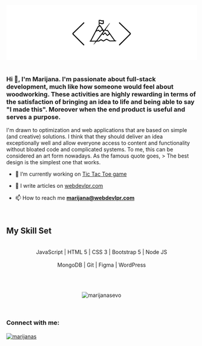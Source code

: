 <img align="center" src="./webdevlpr-logo.png"> <br><br>



<h3>Hi 👋, I'm Marijana. I'm passionate about <b>full-stack development</b>, much like how someone would feel about woodworking. These activities are highly rewarding in terms of the satisfaction of bringing an idea to life and being able to say "I made this". Moreover when the end product is useful and serves a purpose.</h3>


<div>I'm drawn to optimization and web applications that are based on simple (and creative) solutions. I think that they should deliver an idea exceptionally well and allow everyone access to content and functionality without bloated code and complicated systems. To me, this can be considered an art form nowadays. As the famous quote goes,
> The best design is the simplest one that works. 



<br>

- 🔭 I’m currently working on [Tic Tac Toe game](github.com/marijanasevo/Tic-Tac-Toe-game)

- 📝 I write articles on [webdevlpr.com](webdevlpr.com)

- 📫 How to reach me **marijana@webdevlpr.com**


<br>

## My Skill Set

<br>
<div align="center" dir="auto">  
<div dir="auto">JavaScript | HTML 5 | CSS 3 | Bootstrap 5 | Node JS</div> 
<br>
<div dir="auto">MongoDB | Git | Figma | WordPress</div>
</div>

<br><br>

<p align="center"><img align="center" src="https://github-readme-streak-stats.herokuapp.com/?user=marijanasevo&" alt="marijanasevo" /></p>

<br>

<h3 align="left">Connect with me:</h3>
<p align="left">
<a href="https://linkedin.com/in/marijanas" target="blank"><img align="center" src="https://raw.githubusercontent.com/rahuldkjain/github-profile-readme-generator/master/src/images/icons/Social/linked-in-alt.svg" alt="marijanas" height="30" width="40" /></a>
</p>
